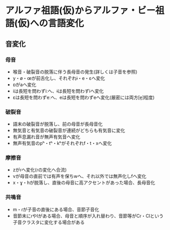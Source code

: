 # アルファ祖語(仮)からアルファ・ビー祖語(仮)への言語変化

## 音変化

### 母音

* 喉音・破裂音の脱落に伴う長母音の発生(詳しくは子音を参照)
* y・ø・œが前舌化し、それぞれɨ・e・ɛへ変化
* ɒがaへ変化
* iは長短を問わずiːへ、ɨは長短を問わずiへ変化
* ɛは長短を問わずeːへ、eは長短を問わずeへ変化(厳密には両方\[e̞]程度)

### 破裂音

* 語末の破裂音が脱落し、前の母音が長母音化
* 無気音と有気音の破裂音が連続がどちらも有気音に変化
* 有声息漏れ音が無声有気音へ変化
* 無声有気音のpʰ・tʰ・kʰがそれぞれf・t・xへ変化

### 摩擦音

* zがɾへ変化(ɾの変化へ合流)
* vが母音の直前では有声を保ちwへ、それ以外では無声化しfへ変化
* x・ɣ・hが脱落し、直後の母音に高アクセントがあった場合、長母音化

### 共鳴音

* m・ɾが子音の直後にある場合、音節子音化
* 音節末にɾやlがある場合、母音と順序が入れ替わり、音節等がCɾ・Clという子音クラスタに変化する場合がある
